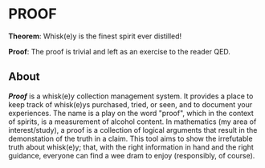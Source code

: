 # PROOF

**Theorem**: Whisk(e)y is the finest spirit ever distilled! 

**Proof**: The proof is trivial and left as an exercise to the reader QED.

## About 

***Proof*** is a whisk(e)y collection management system. It provides a place to keep track of whisk(e)ys purchased, tried, or seen, and to document your experiences. The name is a play on the word "proof", which in the context of spirits, is a measurement of alcohol content. In mathematics (my area of interest/study), a proof is a collection of logical arguments that result in the demonstation of the truth in a claim. This tool aims to show the irrefutable truth about whisk(e)y; that, with the right information in hand and the right guidance, everyone can find a wee dram to enjoy (responsibly, of course).
